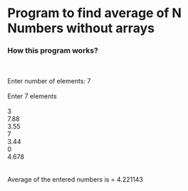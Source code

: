 # Program to find average of N Numbers without arrays <br/>
### How this program works?
<br/> <br/>
Enter number of elements:  7
<br/> <br/>
Enter 7 elements
<br/> <br/>
3 <br/>
7.88 <br/>
3.55 <br/>
7 <br/>
3.44 <br/>
0 <br/>
4.678 <br/>
<br/> <br/>
Average of the entered numbers is =  4.221143
